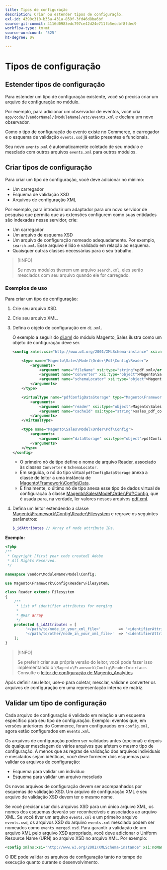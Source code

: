 ```yaml
---
title: Tipos de configuração
description: Criar ou estender tipos de configuração.
exl-id: 4390c310-b35a-431a-859f-3fd46d8ba6bf
source-git-commit: 4116d0983edc797ce42d24e711fb5ecdbf8fdec9
workflow-type: tm+mt
source-wordcount: '525'
ht-degree: 0%

---
```


# Tipos de configuração

## Estender tipos de configuração

Para estender um tipo de configuração existente, você só precisa criar um arquivo de configuração no módulo.

Por exemplo, para adicionar um observador de eventos, você cria `app/code/{VendorName}/{ModuleName}/etc/events.xml` e declara um novo observador.

Como o tipo de configuração do evento existe no Commerce, o carregador e o esquema de validação `events.xsd` já estão presentes e funcionais.

Seu novo `events.xml` é automaticamente coletado de seu módulo e mesclado com outros arquivos `events.xml` para outros módulos.

## Criar tipos de configuração

Para criar um tipo de configuração, você deve adicionar no mínimo:

- Um carregador
- Esquema de validação XSD
- Arquivos de configuração XML

Por exemplo, para introduzir um adaptador para um novo servidor de pesquisa que permita que as extensões configurem como suas entidades são indexadas nesse servidor, crie:

- Um carregador
- Um arquivo de esquema XSD
- Um arquivo de configuração nomeado adequadamente. Por exemplo, `search.xml`. Esse arquivo é lido e validado em relação ao esquema.
- Quaisquer outras classes necessárias para o seu trabalho.

>[!INFO]
>
>Se novos módulos tiverem um arquivo `search.xml`, eles serão mesclados com seu arquivo quando ele for carregado.

### Exemplos de uso

Para criar um tipo de configuração:

1. Crie seu arquivo XSD.
1. Crie seu arquivo XML.
1. Defina o objeto de configuração em `di.xml`.

   O exemplo a seguir do [di.xml](https://github.com/magento/magento2/blob/2.4/app/code/Magento/Sales/etc/di.xml) do módulo Magento_Sales ilustra como um objeto de configuração deve ser.

   ```xml
   <config xmlns:xsi="http://www.w3.org/2001/XMLSchema-instance" xsi:noNamespaceSchemaLocation="urn:magento:framework:ObjectManager/etc/config.xsd">
   
       <type name="Magento\Sales\Model\Order\Pdf\Config\Reader">
           <arguments>
               <argument name="fileName" xsi:type="string">pdf.xml</argument>
               <argument name="converter" xsi:type="object">Magento\Sales\Model\Order\Pdf\Config\Converter</argument>
               <argument name="schemaLocator" xsi:type="object">Magento\Sales\Model\Order\Pdf\Config\SchemaLocator</argument>
           </arguments>
       </type>
   
       <virtualType name="pdfConfigDataStorage" type="Magento\Framework\Config\Data">
           <arguments>
               <argument name="reader" xsi:type="object">Magento\Sales\Model\Order\Pdf\Config\Reader</argument>
               <argument name="cacheId" xsi:type="string">sales_pdf_config</argument>
           </arguments>
       </virtualType>
   
       <type name="Magento\Sales\Model\Order\Pdf\Config">
           <arguments>
               <argument name="dataStorage" xsi:type="object">pdfConfigDataStorage</argument>
           </arguments>
       </type>
   </config>
   ```

   - O primeiro nó de tipo define o nome de arquivo Reader, associado às classes `Converter` e `SchemaLocator`.
   - Em seguida, o nó do tipo virtual `pdfConfigDataStorage` anexa a classe de leitor a uma instância de [Magento\Framework\Config\Data](https://github.com/magento/magento2/blob/2.4/lib/internal/Magento/Framework/Config/Data.php).
   - E finalmente, o último nó de tipo anexa esse tipo de dados virtual de configuração à classe [Magento\Sales\Model\Order\Pdf\Config](https://github.com/magento/magento2/blob/2.4/app/code/Magento/Sales/Model/Order/Pdf/Config.php), que é usada para, na verdade, ler valores nesses arquivos [pdf.xml](https://github.com/magento/magento2/blob/2.4/app/code/Magento/Sales/etc/pdf.xml).

1. Defina um leitor estendendo a classe [Magento\Framework\Config\Reader\Filesystem](https://github.com/magento/magento2/blob/2.4/lib/internal/Magento/Framework/Config/Reader/Filesystem.php) e regrave os seguintes parâmetros:

   ```php
   $_idAttributes // Array of node attribute IDs.
   ```

**Exemplo:**

```php
<?php
/**
 * Copyright [first year code created] Adobe
 * All Rights Reserved.
 */

namespace Vendor\ModuleName\Model\Config;

use Magento\Framework\Config\Reader\Filesystem;

class Reader extends Filesystem
{
    /**
     * List of identifier attributes for merging
     *
     * @var array
     */
    protected $_idAttributes = [
         '</path/to/node_in_your_xml_file>'        => '<identifierAttributeName>',
         '</path/to/other/node_in_your_xml_file>'  => '<identifierAttributeName>',
    ];
}
```

>[!INFO]
>
>Se preferir criar sua própria versão do leitor, você pode fazer isso implementando o `\Magento\Framework\Config\ReaderInterface`. Consulte o [leitor de configuração de Magento_Analytics](https://github.com/magento/magento2/blob/2.4/app/code/Magento/Analytics/ReportXml/Config/Reader.php)

Após definir seu leitor, use-o para coletar, mesclar, validar e converter os arquivos de configuração em uma representação interna de matriz.

## Validar um tipo de configuração

Cada arquivo de configuração é validado em relação a um esquema específico para seu tipo de configuração. Exemplo: eventos que, em versões anteriores do Commerce, foram configurados em `config.xml`, agora estão configurados em `events.xml`.

Os arquivos de configuração podem ser validados antes (opcional) e depois de qualquer mesclagem de vários arquivos que afetem o mesmo tipo de configuração. A menos que as regras de validação dos arquivos individuais e mesclados sejam idênticas, você deve fornecer dois esquemas para validar os arquivos de configuração:

- Esquema para validar um indivíduo
- Esquema para validar um arquivo mesclado

Os novos arquivos de configuração devem ser acompanhados por esquemas de validação XSD. Um arquivo de configuração XML e seu arquivo de validação XSD devem ter o mesmo nome.

Se você precisar usar dois arquivos XSD para um único arquivo XML, os nomes dos esquemas deverão ser reconhecíveis e associados ao arquivo XML.
Se você tiver um arquivo `events.xml` e um primeiro arquivo `events.xsd`, os arquivos XSD do arquivo `events.xml` mesclado podem ser nomeados como `events_merged.xsd`.
Para garantir a validação de um arquivo XML pelo arquivo XSD apropriado, você deve adicionar o Uniform Resource Name (URN) ao arquivo XSD no arquivo XML. Por exemplo:

```xml
<config xmlns:xsi="http://www.w3.org/2001/XMLSchema-instance" xsi:noNamespaceSchemaLocation="urn:magento:framework:ObjectManager:etc/config.xsd">
```

O IDE pode validar os arquivos de configuração tanto no tempo de execução quanto durante o desenvolvimento.
